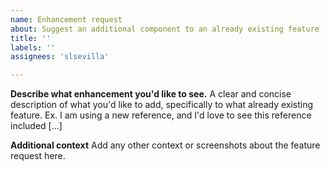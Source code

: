 ```yaml
---
name: Enhancement request
about: Suggest an additional component to an already existing feature
title: ''
labels: ''
assignees: 'slsevilla'

---
```


**Describe what enhancement you'd like to see.**
A clear and concise description of what you'd like to add, specifically to what already existing feature. Ex. I am using a new reference, and I'd love to see this reference included [...]

**Additional context**
Add any other context or screenshots about the feature request here.